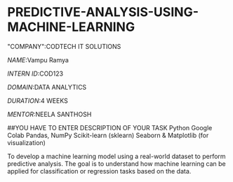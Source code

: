 # PREDICTIVE-ANALYSIS-USING-MACHINE-LEARNING

"COMPANY":CODTECH IT SOLUTIONS

*NAME*:Vampu Ramya

*INTERN ID*:COD123

*DOMAIN*:DATA ANALYTICS

*DURATION*:4 WEEKS

*MENTOR*:NEELA SANTHOSH

##YOU HAVE TO ENTER DESCRIPTION  OF YOUR TASK Python
Google Colab
Pandas, NumPy
Scikit-learn (sklearn)
Seaborn & Matplotlib (for visualization)

To develop a machine learning model using a real-world dataset to perform predictive analysis. The goal is to understand how machine learning can be applied for classification or regression tasks based on the data.
